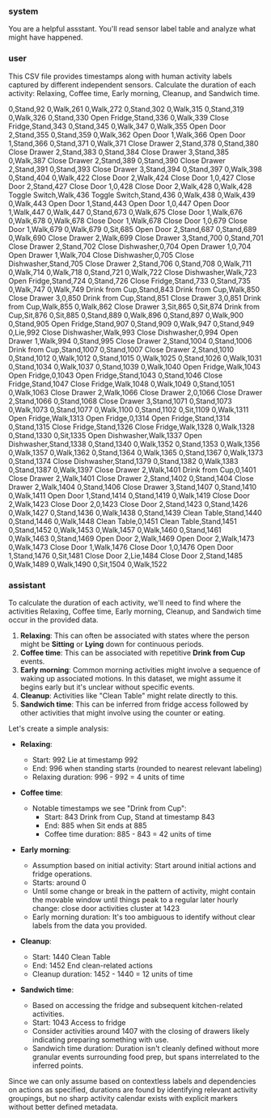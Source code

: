 ### system
You are a helpful assstant. You'll read sensor label table and analyze what might have happened.
### user

This CSV file provides timestamps along with human activity labels captured by different independent sensors.
Calculate the duration of each activity: Relaxing, Coffee time, Early morning, Cleanup, and Sandwich time.
    
0,Stand,92
0,Walk,261
0,Walk,272
0,Stand,302
0,Walk,315
0,Stand,319
0,Walk,326
0,Stand,330
Open Fridge,Stand,336
0,Walk,339
Close Fridge,Stand,343
0,Stand,345
0,Walk,347
0,Walk,355
Open Door 2,Stand,355
0,Stand,359
0,Walk,362
Open Door 1,Walk,366
Open Door 1,Stand,366
0,Stand,371
0,Walk,371
Close Drawer 2,Stand,378
0,Stand,380
Close Drawer 2,Stand,383
0,Stand,384
Close Drawer 3,Stand,385
0,Walk,387
Close Drawer 2,Stand,389
0,Stand,390
Close Drawer 2,Stand,391
0,Stand,393
Close Drawer 3,Stand,394
0,Stand,397
0,Walk,398
0,Stand,404
0,Walk,422
Close Door 2,Walk,424
Close Door 1,0,427
Close Door 2,Stand,427
Close Door 1,0,428
Close Door 2,Walk,428
0,Walk,428
Toggle Switch,Walk,436
Toggle Switch,Stand,436
0,Walk,438
0,Walk,439
0,Walk,443
Open Door 1,Stand,443
Open Door 1,0,447
Open Door 1,Walk,447
0,Walk,447
0,Stand,673
0,Walk,675
Close Door 1,Walk,676
0,Walk,678
0,Walk,678
Close Door 1,Walk,678
Close Door 1,0,679
Close Door 1,Walk,679
0,Walk,679
0,Sit,685
Open Door 2,Stand,687
0,Stand,689
0,Walk,690
Close Drawer 2,Walk,699
Close Drawer 3,Stand,700
0,Stand,701
Close Drawer 2,Stand,702
Close Dishwasher,0,704
Open Drawer 1,0,704
Open Drawer 1,Walk,704
Close Dishwasher,0,705
Close Dishwasher,Stand,705
Close Drawer 2,Stand,706
0,Stand,708
0,Walk,711
0,Walk,714
0,Walk,718
0,Stand,721
0,Walk,722
Close Dishwasher,Walk,723
Open Fridge,Stand,724
0,Stand,726
Close Fridge,Stand,733
0,Stand,735
0,Walk,747
0,Walk,749
Drink from Cup,Stand,843
Drink from Cup,Walk,850
Close Drawer 3,0,850
Drink from Cup,Stand,851
Close Drawer 3,0,851
Drink from Cup,Walk,855
0,Walk,862
Close Drawer 3,Sit,865
0,Sit,874
Drink from Cup,Sit,876
0,Sit,885
0,Stand,889
0,Walk,896
0,Stand,897
0,Walk,900
0,Stand,905
Open Fridge,Stand,907
0,Stand,909
0,Walk,947
0,Stand,949
0,Lie,992
Close Dishwasher,Walk,993
Close Dishwasher,0,994
Open Drawer 1,Walk,994
0,Stand,995
Close Drawer 2,Stand,1004
0,Stand,1006
Drink from Cup,Stand,1007
0,Stand,1007
Close Drawer 2,Stand,1010
0,Stand,1012
0,Walk,1012
0,Stand,1015
0,Walk,1025
0,Stand,1026
0,Walk,1031
0,Stand,1034
0,Walk,1037
0,Stand,1039
0,Walk,1040
Open Fridge,Walk,1043
Open Fridge,0,1043
Open Fridge,Stand,1043
0,Stand,1046
Close Fridge,Stand,1047
Close Fridge,Walk,1048
0,Walk,1049
0,Stand,1051
0,Walk,1063
Close Drawer 2,Walk,1066
Close Drawer 2,0,1066
Close Drawer 2,Stand,1066
0,Stand,1068
Close Drawer 3,Stand,1071
0,Stand,1073
0,Walk,1073
0,Stand,1077
0,Walk,1100
0,Stand,1102
0,Sit,1109
0,Walk,1311
Open Fridge,Walk,1313
Open Fridge,0,1314
Open Fridge,Stand,1314
0,Stand,1315
Close Fridge,Stand,1326
Close Fridge,Walk,1328
0,Walk,1328
0,Stand,1330
0,Sit,1335
Open Dishwasher,Walk,1337
Open Dishwasher,Stand,1338
0,Stand,1340
0,Walk,1352
0,Stand,1353
0,Walk,1356
0,Walk,1357
0,Walk,1362
0,Stand,1364
0,Walk,1365
0,Stand,1367
0,Walk,1373
0,Stand,1374
Close Dishwasher,Stand,1379
0,Stand,1382
0,Walk,1383
0,Stand,1387
0,Walk,1397
Close Drawer 2,Walk,1401
Drink from Cup,0,1401
Close Drawer 2,Walk,1401
Close Drawer 2,Stand,1402
0,Stand,1404
Close Drawer 2,Walk,1404
0,Stand,1406
Close Drawer 3,Stand,1407
0,Stand,1410
0,Walk,1411
Open Door 1,Stand,1414
0,Stand,1419
0,Walk,1419
Close Door 2,Walk,1423
Close Door 2,0,1423
Close Door 2,Stand,1423
0,Stand,1426
0,Walk,1427
0,Stand,1436
0,Walk,1438
0,Stand,1439
Clean Table,Stand,1440
0,Stand,1446
0,Walk,1448
Clean Table,0,1451
Clean Table,Stand,1451
0,Stand,1452
0,Walk,1453
0,Walk,1457
0,Walk,1460
0,Stand,1461
0,Walk,1463
0,Stand,1469
Open Door 2,Walk,1469
Open Door 2,Walk,1473
0,Walk,1473
Close Door 1,Walk,1476
Close Door 1,0,1476
Open Door 1,Stand,1476
0,Sit,1481
Close Door 2,Lie,1484
Close Door 2,Stand,1485
0,Walk,1489
0,Walk,1490
0,Sit,1504
0,Walk,1522

### assistant
To calculate the duration of each activity, we'll need to find where the activities Relaxing, Coffee time, Early morning, Cleanup, and Sandwich time occur in the provided data. 

1. **Relaxing**: This can often be associated with states where the person might be **Sitting** or **Lying** down for continuous periods.
2. **Coffee time**: This can be associated with repetitive **Drink from Cup** events.
3. **Early morning**: Common morning activities might involve a sequence of waking up associated motions. In this dataset, we might assume it begins early but it's unclear without specific events.
4. **Cleanup**: Activities like "Clean Table" might relate directly to this.
5. **Sandwich time**: This can be inferred from fridge access followed by other activities that might involve using the counter or eating.

Let's create a simple analysis:

- **Relaxing**: 
  - Start: 992 Lie at timestamp 992
  - End: 996 when standing starts (rounded to nearest relevant labeling)
  - Relaxing duration: 996 - 992 = 4 units of time

- **Coffee time**:
  - Notable timestamps we see "Drink from Cup":
    - Start: 843 Drink from Cup, Stand at timestamp 843
    - End: 885 when Sit ends at 885
    - Coffee time duration: 885 - 843 = 42 units of time
  
- **Early morning**:
  - Assumption based on initial activity: Start around initial actions and fridge operations.
  - Starts: around 0
  - Until some change or break in the pattern of activity, might contain the movable window until things peak to a regular later hourly change: close door activities cluster at 1423
  - Early morning duration: It's too ambiguous to identify without clear labels from the data you provided.

- **Cleanup**:
  - Start: 1440 Clean Table
  - End: 1452 End clean-related actions
  - Cleanup duration: 1452 - 1440 = 12 units of time

- **Sandwich time**:
  - Based on accessing the fridge and subsequent kitchen-related activities.
  - Start: 1043 Access to fridge
  - Consider activities around 1407 with the closing of drawers likely indicating preparing something with use.
  - Sandwich time duration: Duration isn't cleanly defined without more granular events surrounding food prep, but spans interrelated to the inferred points.

Since we can only assume based on contextless labels and dependencies on actions as specified, durations are found by identifying relevant activity groupings, but no sharp activity calendar exists with explicit markers without better defined metadata.
